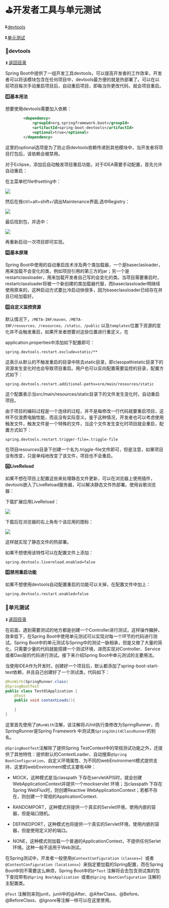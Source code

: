 # :golf:开发者工具与单元测试 #

<b id="t"></b>

:arrow_double_down:[devtools](#a1)

:arrow_double_down:[单元测试](#a2)

<b id="a1"></b>

### :bowling:devtools ###

:arrow_double_up: [返回目录](#t)

Spring Boot中提供了一组开发工具devtools，可以提高开发者的工作效率，开发者可以将该模块包含在任何项目中，devtools最方便的就是热部署了。可以在以前项目每次手动重启项目后，自动重启项目，即每当你更改代码，就会项目重启。

**:one:基本用法**

想要使用devtools需要加入依赖：

```xml
        <dependency>
            <groupId>org.springframework.boot</groupId>
            <artifactId>spring-boot-devtools</artifactId>
            <optional>true</optional>
        </dependency>
```


这里的optional选项是为了防止将devtools依赖传递到其他模块中，当开发者将项目打包后，该依赖会被禁用。

对于Eclipse，添加后自动触发项目重启功能，对于IDEA需要手动配置，首先允许自动重启：

在主菜单栏file中setting中：

![](https://github.com/Lumnca/Spring-Boot/blob/master/img/a22.png)

然后在按ctrl+alt+shift+/调出Maintenance界面,选中Registry：

![](https://github.com/Lumnca/Spring-Boot/blob/master/img/a24.png)

最后找到包，并选中：

![](https://github.com/Lumnca/Spring-Boot/blob/master/img/a23.png)

再重新启动一次项目即可实现。

**:two:基本原理**

Spring Boot中使用的自动重启技术涉及两个类加载器，一个是baseclasloader，用来加载不会变化的类，例如项目引用的第三方的jar；另一个是restartclassloader，用来加载开发者自己写的会变化的类。当项目需要重启时，restartclassloader将被一个新创建的类加载器代替，而baseclassloader明继续使用原来的，这种启动方式要比冷启动快很多，因为baseclassloader已经存在并且已经加载好。

**:three:自定义监控资源**

默认情况下，`/META-INF/maven、/META-INF/resources、/resources、/static、/public` 以及`templates`位置下资源的变化并不会触发重启，如果开发者想要对这些位置进行重定义，在

application.properties中添加如下配置即可：

`spring.devtools.restart.exclude=static/**`

这表示从默认的不触发重启的目录中除去static目录，即classpathistatic目录下的资源发生变化时也会导致项目重启。用户也可以反向配置需要监控的目录，配置方式如下：

`spring.devtools.restart.additional-paths=sre/main/resources/static`

这个配置表示当src/main/resources/static目录下的文件发生变化时，自动重启项目。

由于项目的编码过程是一个连续的过程，并不是每修改一行代码就要重启项目，这样不仅浪费电脑性能，而且没有实际意义。鉴于这种情况，开发者也可以考虑使用触发文件，触发文件是一个特殊的文件，当这个文件发生变化时项目就会重启，配置方式如下：

`spring.devtools.restart.trigger-file=.triggle-file`

在项目resources目录下创建一个名为.triggle-file文件即可，但是注意，如果项目没有改变，只是单纯地改变了该文件，项目也不会重启。

**:four:LiveReload**

如果不想在项目上配置这些来处理静态文件更新，可以在浏览器上使用插件，devtools嵌入了LiveReload服务器，可以解决静态文件热部署。使用谷歌浏览器：

下载扩展应用LiveReload：

![](https://github.com/Lumnca/Spring-Boot/blob/master/img/a25.png)

下载后在浏览器的右上角有个该应用的图标：

![](https://github.com/Lumnca/Spring-Boot/blob/master/img/a26.png)

这样就实现了静态文件的热部署。

如果不想使用该特性可以在配置文件上添加：

`spring.devtools.livereload.enabled=false`

**:five:禁用重启功能**

如果不想使用devtools自动配置重启的功能可以关掉，在配置文件中加上：

```
spring.devtools.restart.enabled=false
```

<b id="a2"></b>

### :bowling:单元测试 ###

:arrow_double_up: [返回目录](#t)

在前面，遇到需要测试的地方都是创建一个Controller进行测试，这样操作臃肿，效率低下，在Spring Boot中使用单元测试可以实现对每一个环节的代码进行测试。Spring Boot中的单元测试与Spring中的测试一脉相承，但是又做了大量的简化，只需要少量的代码就能搭建一个测试环境，进而实现对Controller、Service或者Dao层的代码进行测试。接下来介绍Spring Boot中单元测试的主要用法。

当使用IDEA作为开发时，创建好一个项目后，默认都添加了spring-boot-start-test依赖，并且自己创建好了一个测试类，代码如下：

```java
@RunWith(SpringRunner.class)
@SpringBootTest
public class Test01Application {
    @Test
    public void contextLoads(){
        
    }
}
```

这里首先使用了`@RunWith`注解，该注解将JUnit执行类修改为SpringRunner，而SpringRunner是Spring Framework 中测试类`SpringJUnit4ClassRunner`的别名。

`@SpringBootTest`注解除了提供Spring TestContext中的常规测试功能之外，还提供了其他特性：提供默认的ContextLoader、自动搜索`@Spring BootConfiguration`、自定义环境属性、为不同的webEnvironment模式提供支持，这里的webEnvironment模式主要有4种：

* MOCK，这种模式是当classpath 下存在servletAPIS时，就会创建WebApplicationContext并提供一个mockservlet 环境；当classpath 下存在Spring WebFlux时，则创建Reactive WebApplicationContext；若都不存在，则创建一个常规的ApplicationContext.

* RANDOMPORT，这种模式将提供一个真实的Servlet环境，使用内嵌的容器，但是端口随机。

* DEFINEDPORT，这种模式也将提供一个真实的Servlet环境，使用内嵌的容器，但是使用定义好的端口。

* NONE，这种模式则加载一个普通的ApplicationContext，不提供任何Serlet环境。这种一般不适用于Web测试。

在Spring测试中，开发者一般使用`@ContextConfiguration（classes=`）或者`@ContextConfiguration（locations=`）来指定要加载的Spring配置，而在Spring Boot中则不需要这么麻烦，Spring Boot中的`@*Test` 注解将会去包含测试类的包下查找带有`@Spring BootApplication `或者`@Spring BootConfiguration` 注解的主配置类。

`@Test` 注解则来则junit，junit中的@After、@AfterClass、@Before、@BeforeClass、@lgnore等注解一样可以在这里使用。



